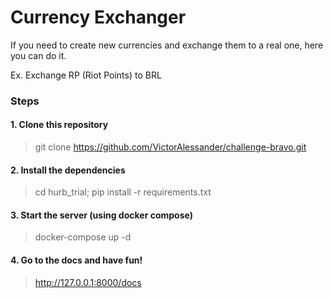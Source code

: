 # Currency Exchanger

If you need to create new currencies and exchange them to a real one, here you can do it.

Ex. Exchange RP (Riot Points) to BRL

### Steps

#### 1. Clone this repository
> git clone https://github.com/VictorAlessander/challenge-bravo.git

#### 2. Install the dependencies
> cd hurb_trial; pip install -r requirements.txt

#### 3. Start the server (using docker compose)
> docker-compose up -d

#### 4. Go to the docs and have fun!
> http://127.0.0.1:8000/docs
